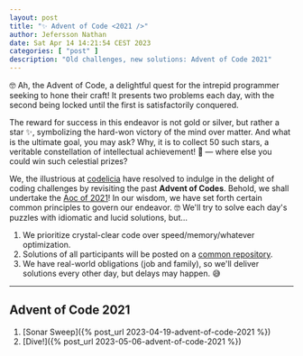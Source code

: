 ```yaml
---
layout: post
title: "✨ Advent of Code <2021 />"
author: Jefersson Nathan
date: Sat Apr 14 14:21:54 CEST 2023
categories: [ "post" ]
description: "Old challenges, new solutions: Advent of Code 2021"
---
```


🤓 Ah, the Advent of Code, a delightful quest for the intrepid programmer seeking to hone their craft! It presents two
problems each day, with the second being locked until the first is satisfactorily conquered.

The reward for success in this endeavor is not gold or silver, but rather a star ✨, symbolizing the hard-won victory
of the mind over matter. And what is the ultimate goal, you may ask? Why, it is to collect 50 such stars, a veritable
constellation of intellectual achievement! 🌟 — where else you could win such celestial prizes?

We, the illustrious at [codelicia](https://github.com/codelicia) have resolved to indulge in the delight of coding
challenges by revisiting the past **Advent of Codes**. Behold, we shall undertake
the [Aoc of 2021](https://adventofcode.com/2021)! In our wisdom, we have set forth certain common principles to govern
our endeavor. 🤓 We'll try to solve each day's puzzles with idiomatic and lucid solutions, but...

1. We prioritize crystal-clear code over speed/memory/whatever optimization.
2. Solutions of all participants will be posted on
   a [common repository](https://github.com/codelicia/adventofcode/tree/main/2021).
3. We have real-world obligations (job and family), so we'll deliver solutions every other day, but delays may happen.
   😅

---

## Advent of Code 2021

1. [Sonar Sweep]({% post_url 2023-04-19-advent-of-code-2021 %})
2. [Dive!]({% post_url 2023-05-06-advent-of-code-2021 %})

